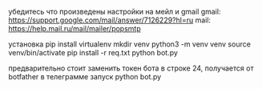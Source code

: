 убедитесь что произведены настройки на мейл и gmail
gmail: https://support.google.com/mail/answer/7126229?hl=ru
mail: https://help.mail.ru/mail/mailer/popsmtp

установка 
pip install virtualenv
mkdir venv
python3 -m venv venv
source venv/bin/activate
pip install -r req.txt
python bot.py

предварительно стоит заменить токен бота в строке 24, получается от
botfather в телеграмме
запуск python bot.py 